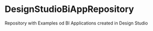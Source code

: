 DesignStudioBiAppRepository
===========================

Repository with Examples od BI Applications created in Design Studio
